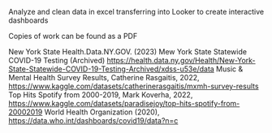 Analyze and clean data in excel transferring into Looker to create interactive dashboards

Copies of work can be found as a PDF

New York State Health.Data.NY.GOV. (2023) Mew York State Statewide COVID-19 Testing (Archived) https://health.data.ny.gov/Health/New-York-State-Statewide-COVID-19-Testing-Archived/xdss-u53e/data
Music & Mental Health Survey Results, Catherine Rasgaitis, 2022, https://www.kaggle.com/datasets/catherinerasgaitis/mxmh-survey-results
Top Hits Spotify from 2000-2019, Mark Koverha, 2022, https://www.kaggle.com/datasets/paradisejoy/top-hits-spotify-from-20002019
World Health Organization (2020), https://data.who.int/dashboards/covid19/data?n=c

